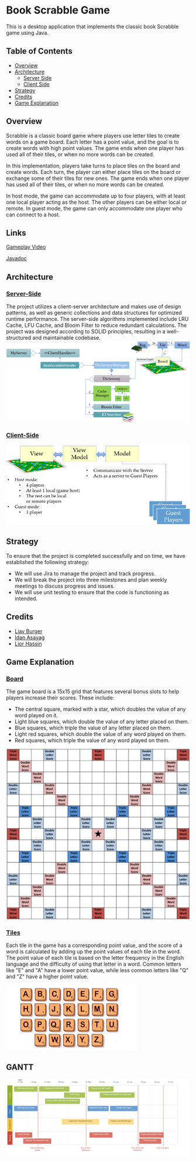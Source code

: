 # Book Scrabble Game

This is a desktop application that implements the classic book Scrabble game using Java.


## Table of Contents

- [Overview](#overview)
- [Architecture](#architecture)
  - [Server Side](#server-side)
  - [Client Side](#client-side)
- [Strategy](#strategy)
- [Credits](#credits)
- [Game Explanation](#game-explanation)

## Overview

Scrabble is a classic board game where players use letter tiles to create words on a game board. Each letter has a point value, and the goal is to create words with high point values. The game ends when one player has used all of their tiles, or when no more words can be created.

In this implementation, players take turns to place tiles on the board and create words. Each turn, the player can either place tiles on the board or exchange some of their tiles for new ones. The game ends when one player has used all of their tiles, or when no more words can be created.

In host mode, the game can accommodate up to four players, with at least one local player acting as the host. The other players can be either local or remote. In guest mode, the game can only accommodate one player who can connect to a host.


## Links
[Gameplay Video](https://drive.google.com/file/d/10lHcE4iKBXWeWfiXXxqK_iLEWfoqz-YA/view?usp=drive_link)

[Javadoc]()


## Architecture

### <ins>Server-Side</ins>

The project utilizes a client-server architecture and makes use of design patterns, as well as generic collections and data structures for optimized runtime performance. The server-side algorithms implemented include LRU Cache, LFU Cache, and Bloom Filter to reduce redundant calculations. The project was designed according to SOLID principles, resulting in a well-structured and maintainable codebase.
<img src="https://github.com/BookScrabble/Project/blob/main/src/main/resources/Images/ServerSide.png"/>

### <ins>Client-Side</ins>
<img src="https://github.com/BookScrabble/Project/blob/main/src/main/resources/Images/ClientSide.png"/>




## Strategy

To ensure that the project is completed successfully and on time, we have established the following strategy:

- We will use Jira to manage the project and track progress.
- We will break the project into three milestones and plan weekly meetings to discuss progress and issues.
- We will use unit testing to ensure that the code is functioning as intended. 




## Credits

- [Liav Burger](https://github.com/LiavBurger)
- [Idan Asayag](https://github.com/idanasayag0)
- [Lior Hassin](https://github.com/liorhassin)



## Game Explanation
### <ins>Board</ins>

The game board is a 15x15 grid that features several bonus slots to help players increase their scores. These include:

- The central square, marked with a star, which doubles the value of any word played on it.
- Light blue squares, which double the value of any letter placed on them.
- Blue squares, which triple the value of any letter placed on them.
- Light red squares, which double the value of any word played on them.
- Red squares, which triple the value of any word played on them.
<img src="https://github.com/BookScrabble/Project/blob/main/src/main/resources/Images/board.png"/>


### <ins>Tiles</ins>

Each tile in the game has a corresponding point value, and the score of a word is calculated by adding up the point values of each tile in the word. 
The point value of each tile is based on the letter frequency in the English language and the difficulty of using that letter in a word. Common letters like "E" and "A" have a lower point value, while less common letters like "Q" and "Z" have a higher point value.

<img src="https://github.com/BookScrabble/Project/blob/main/src/main/resources/Images/Tiles.png" width="360" height="180"/>

## GANTT

<img src="https://github.com/BookScrabble/Project/blob/main/src/main/resources/Images/GANTT.png"  />








